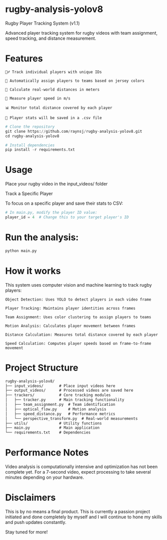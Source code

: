 # rugby-analysis-yolov8

Rugby Player Tracking System (v1.1)

Advanced player tracking system for rugby videos with team assignment, speed tracking, and distance measurement.

# Features

    🏃‍♂️ Track individual players with unique IDs

    👕 Automatically assign players to teams based on jersey colors

    📏 Calculate real-world distances in meters

    🚀 Measure player speed in m/s

    📊 Monitor total distance covered by each player

    📏 Player stats will be saved in a .csv file
    

```python
# Clone the repository
git clone https://github.com/raynsj/rugby-analysis-yolov8.git
cd rugby-analysis-yolov8

# Install dependencies
pip install -r requirements.txt
```

# Usage

Place your rugby video in the input_videos/ folder

Track a Specific Player

To focus on a specific player and save their stats to CSV:

```python
# In main.py, modify the player ID value:
player_id = 4  # Change this to your target player's ID

```

# Run the analysis:

```python
python main.py
```

# How it works

This system uses computer vision and machine learning to track rugby players:

    Object Detection: Uses YOLO to detect players in each video frame

    Player Tracking: Maintains player identities across frames

    Team Assignment: Uses color clustering to assign players to teams

    Motion Analysis: Calculates player movement between frames

    Distance Calculation: Measures total distance covered by each player

    Speed Calculation: Computes player speeds based on frame-to-frame movement


# Project Structure

```txt
rugby-analysis-yolov8/
├── input_videos/       # Place input videos here
├── output_videos/      # Processed videos are saved here
├── trackers/           # Core tracking modules
│   ├── tracker.py      # Main tracking functionality
│   ├── team_assignment.py  # Team identification
│   ├── optical_flow.py     # Motion analysis
│   ├── speed_distance.py   # Performance metrics
│   └── perspective_transform.py  # Real-world measurements
├── utils/              # Utility functions
├── main.py             # Main application
└── requirements.txt    # Dependencies

```

# Performance Notes

Video analysis is computationally intensive and optimization has not been complete yet. For a 7-second video, expect processing to take several minutes depending on your hardware.

# Disclaimers

This is by no means a final product. This is currently a passion project initiated and done completely by myself and I will continue to hone my skills and push updates constantly.

Stay tuned for more!

